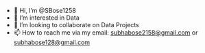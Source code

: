 - 👋 Hi, I’m @SBose1258
- 👀 I’m interested in Data
- 💞️ I’m looking to collaborate on Data Projects
- 📫 How to reach me via my email: subhabose2158@gmail.com or subhabose128@gmail.com
